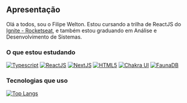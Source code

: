 ## Apresentação
Olá a todos, sou o Filipe Welton. Estou cursando a trilha de ReactJS do <a href="https://www.rocketseat.com.br/ignite">Ignite - Rocketseat</a>, e também estou graduando em Análise e Desenvolvimento de Sistemas.

### O que estou estudando
[![Typescript](https://img.shields.io/badge/typescript-0099DD?style=for-the-badge)]()
[![ReactJS](https://img.shields.io/badge/ReactJS-05C7F2?style=for-the-badge)]()
[![NextJS](https://img.shields.io/badge/next-ccc?style=for-the-badge)]()
[![HTML5](https://img.shields.io/badge/ChakraUI-0FC2C0?style=for-the-badge)]()
[![Chakra UI](https://img.shields.io/badge/miragejs-04D939?style=for-the-badge)]()
[![FaunaDB](https://img.shields.io/badge/faunadb-8C3FDA?style=for-the-badge)]()

### Tecnologias que uso
[![Top Langs](https://github-readme-stats.vercel.app/api/top-langs/?username=filipewelton)](https://github.com/anuraghazra/github-readme-stats)
